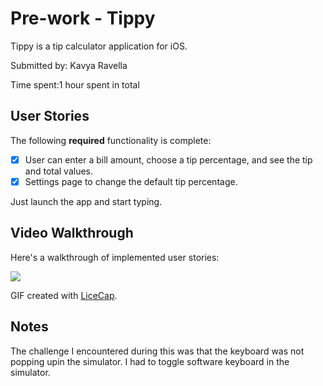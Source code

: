 # Pre-work - Tippy

Tippy is a tip calculator application for iOS.

Submitted by: Kavya Ravella

Time spent:1 hour spent in total

## User Stories

The following **required** functionality is complete:

* [x] User can enter a bill amount, choose a tip percentage, and see the tip and total values.
* [x] Settings page to change the default tip percentage.

Just launch the app and start typing.

## Video Walkthrough

Here's a walkthrough of implemented user stories:

![](https://i.imgur.com/PXT7yZV.gif)


GIF created with [LiceCap](http://www.cockos.com/licecap/).

## Notes

The challenge I encountered during this was that the keyboard was not popping upin the simulator. I had to toggle software keyboard in the simulator.
